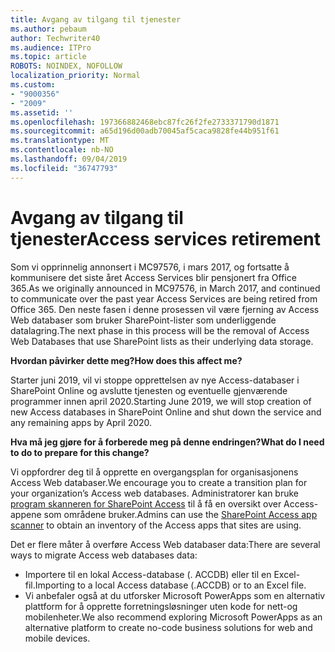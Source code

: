 ```yaml
---
title: Avgang av tilgang til tjenester
ms.author: pebaum
author: Techwriter40
ms.audience: ITPro
ms.topic: article
ROBOTS: NOINDEX, NOFOLLOW
localization_priority: Normal
ms.custom:
- "9000356"
- "2009"
ms.assetid: ''
ms.openlocfilehash: 197366882468ebc87fc26f2fe2733371790d1871
ms.sourcegitcommit: a65d196d00adb70045af5caca9828fe44b951f61
ms.translationtype: MT
ms.contentlocale: nb-NO
ms.lasthandoff: 09/04/2019
ms.locfileid: "36747793"
---
```

# <a name="access-services-retirement"></a><span data-ttu-id="d9a25-102">Avgang av tilgang til tjenester</span><span class="sxs-lookup"><span data-stu-id="d9a25-102">Access services retirement</span></span>

<span data-ttu-id="d9a25-103">Som vi opprinnelig annonsert i MC97576, i mars 2017, og fortsatte å kommunisere det siste året Access Services blir pensjonert fra Office 365.</span><span class="sxs-lookup"><span data-stu-id="d9a25-103">As we originally announced in MC97576, in March 2017, and continued to communicate over the past year Access Services are being retired from Office 365.</span></span> <span data-ttu-id="d9a25-104">Den neste fasen i denne prosessen vil være fjerning av Access Web databaser som bruker SharePoint-lister som underliggende datalagring.</span><span class="sxs-lookup"><span data-stu-id="d9a25-104">The next phase in this process will be the removal of Access Web Databases that use SharePoint lists as their underlying data storage.</span></span>

<span data-ttu-id="d9a25-105">**Hvordan påvirker dette meg?**</span><span class="sxs-lookup"><span data-stu-id="d9a25-105">**How does this affect me?**</span></span>

<span data-ttu-id="d9a25-106">Starter juni 2019, vil vi stoppe opprettelsen av nye Access-databaser i SharePoint Online og avslutte tjenesten og eventuelle gjenværende programmer innen april 2020.</span><span class="sxs-lookup"><span data-stu-id="d9a25-106">Starting June 2019, we will stop creation of new Access databases in SharePoint Online and shut down the service and any remaining apps by April 2020.</span></span>

<span data-ttu-id="d9a25-107">**Hva må jeg gjøre for å forberede meg på denne endringen?**</span><span class="sxs-lookup"><span data-stu-id="d9a25-107">**What do I need to do to prepare for this change?**</span></span>

<span data-ttu-id="d9a25-108">Vi oppfordrer deg til å opprette en overgangsplan for organisasjonens Access Web databaser.</span><span class="sxs-lookup"><span data-stu-id="d9a25-108">We encourage you to create a transition plan for your organization’s Access web databases.</span></span> <span data-ttu-id="d9a25-109">Administratorer kan bruke [program skanneren for SharePoint Access](https://github.com/SharePoint/PnP-Tools/tree/master/Solutions/SharePoint.AccessApp.Scanner) til å få en oversikt over Access-appene som områdene bruker.</span><span class="sxs-lookup"><span data-stu-id="d9a25-109">Admins can use the [SharePoint Access app scanner](https://github.com/SharePoint/PnP-Tools/tree/master/Solutions/SharePoint.AccessApp.Scanner) to obtain an inventory of the Access apps that sites are using.</span></span>

<span data-ttu-id="d9a25-110">Det er flere måter å overføre Access Web databaser data:</span><span class="sxs-lookup"><span data-stu-id="d9a25-110">There are several ways to migrate Access web databases data:</span></span>

- <span data-ttu-id="d9a25-111">Importere til en lokal Access-database (. ACCDB) eller til en Excel-fil.</span><span class="sxs-lookup"><span data-stu-id="d9a25-111">Importing to a local Access database (.ACCDB) or to an Excel file.</span></span>
- <span data-ttu-id="d9a25-112">Vi anbefaler også at du utforsker Microsoft PowerApps som en alternativ plattform for å opprette forretningsløsninger uten kode for nett-og mobilenheter.</span><span class="sxs-lookup"><span data-stu-id="d9a25-112">We also recommend exploring Microsoft PowerApps as an alternative platform to create no-code business solutions for web and mobile devices.</span></span>